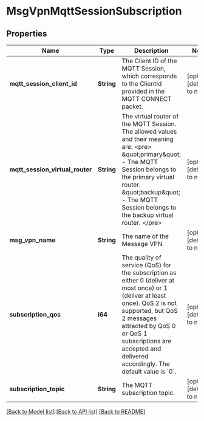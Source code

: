 # MsgVpnMqttSessionSubscription

## Properties
Name | Type | Description | Notes
------------ | ------------- | ------------- | -------------
**mqtt_session_client_id** | **String** | The Client ID of the MQTT Session, which corresponds to the ClientId provided in the MQTT CONNECT packet. | [optional] [default to null]
**mqtt_session_virtual_router** | **String** | The virtual router of the MQTT Session. The allowed values and their meaning are:  &lt;pre&gt; \&quot;primary\&quot; - The MQTT Session belongs to the primary virtual router. \&quot;backup\&quot; - The MQTT Session belongs to the backup virtual router. &lt;/pre&gt;  | [optional] [default to null]
**msg_vpn_name** | **String** | The name of the Message VPN. | [optional] [default to null]
**subscription_qos** | **i64** | The quality of service (QoS) for the subscription as either 0 (deliver at most once) or 1 (deliver at least once). QoS 2 is not supported, but QoS 2 messages attracted by QoS 0 or QoS 1 subscriptions are accepted and delivered accordingly. The default value is &#x60;0&#x60;. | [optional] [default to null]
**subscription_topic** | **String** | The MQTT subscription topic. | [optional] [default to null]

[[Back to Model list]](../README.md#documentation-for-models) [[Back to API list]](../README.md#documentation-for-api-endpoints) [[Back to README]](../README.md)


